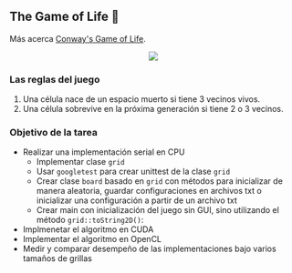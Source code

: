 ## The Game of Life 👾

Más acerca <a href="https://conwaylife.com/book/" target="_blank">Conway's Game of Life</a>.

<center>
<img src="https://global.discourse-cdn.com/mcneel/uploads/default/original/3X/9/9/9903c2258a7822736a2fcb9628e40bb63f8d0b28.gif">
</center>

### Las reglas del juego

1. Una célula nace de un espacio muerto si tiene 3 vecinos vivos.
2. Una célula sobrevive en la próxima generación si tiene 2 o 3 vecinos.

### Objetivo de la tarea

* Realizar una implementación serial en CPU
  * Implementar clase `grid`
  * Usar `googletest` para crear unittest de la clase `grid`
  * Crear clase `board` basado en `grid` con métodos para inicializar de manera aleatoria, guardar configuraciones en archivos txt o inicializar una configuración a partir de un archivo txt
  * Crear main con inicialización del juego sin GUI, sino utilizando el método `grid::toString2D()`:
* Implmenetar el algoritmo en CUDA
* Implementar el algoritmo en OpenCL
* Medir y comparar desempeño de las implementaciones bajo varios tamaños de grillas

